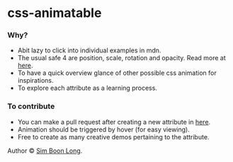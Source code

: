 # css-animatable

### Why?

- Abit lazy to click into individual examples in mdn.
- The usual safe 4 are position, scale, rotation and opacity. Read more at [here](https://www.html5rocks.com/en/tutorials/speed/high-performance-animations).
- To have a quick overview glance of other possible css animation for inspirations.
- To explore each attribute as a learning process.

### To contribute

- You can make a pull request after creating a new attribute in [here](https://github.com/simboonlong/css-animatable/tree/master/src/components/CssProperty).
- Animation should be triggered by hover (for easy viewing).
- Free to create as many creative demos pertaining to the attribute.


Author © [Sim Boon Long](http://simboonlong.com).
